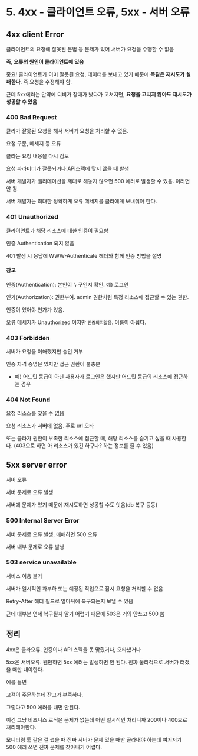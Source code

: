 # 5. 4xx - 클라이언트 오류, 5xx - 서버 오류

## 4xx client Error

클라이언트의 요청에 잘못된 문법 등 문제가 있어 서버가 요청을 수행할 수 없음

**즉, 오류의 원인이 클라이언트에 있음**

중요! 클라이언트가 이미 잘못된 요청, 데이터를 보내고 있기 때문에 **똑같은 재시도가 실패한다**. 즉 요청을 수정해야 함.

근데 5xx에러는 만약에 디비가 장애가 났다가 고쳐지면, **요청을 고치지 않아도 재시도가 성공할 수 있음**

### 400 Bad Request

클라가 잘못된 요청을 해서 서버가 요청을 처리할 수 없음.

요청 구문, 메세지 등 오류

클라는 요청 내용을 다시 검토

요청 파라미터가 잘못되거나 API스펙에 맞지 않을 때 발생

서버 개발자가 밸리데이션을 제대로 해놓지 않으면 500 에러로 발생할 수 있음. 이러면 안 됨.

서버 개발자는 최대한 정확하게 오류 메세지를 클라에게 보내줘야 한다.

### 401 Unauthorized

클라이언트가 해당 리소스에 대한 인증이 필요함

인증 Authentication 되지 않음

401 발생 시 응답에 WWW-Authenticate 헤더와 함께 인증 방법을 설명

#### 참고

인증(Authentication): 본인이 누구인지 확인. 예) 로그인

인가(Authorization): 권한부여. admin 권한처럼 특정 리소스에 접근할 수 있는 권한.

인증이 있어야 인가가 있음.

오류 메세지가 Unauthorized 이지만 `인증되지않음`. 이름이 아쉽다.

### 403 Forbidden

서버가 요청을 이해했지만 승인 거부

인증 자격 증명은 있지만 접근 권환이 불충분

- 예) 어드민 등급이 아닌 사용자가 로그인은 했지만 어드민 등급의 리소스에 접근하는 경우

### 404 Not Found

요청 리소스를 찾을 수 없음

요청 리소스가 서버에 없음. 주로 url 오타

또는 클라가 권한이 부족한 리소스에 접근할 때, 해당 리소스를 숨기고 싶을 때 사용한다. (403으로 하면 아 리소스가 있긴 하구나? 하는 정보를 줄 수 있음)

## 5xx server error

서버 오류

서버 문제로 오류 발생

서버에 문제가 있기 때문에 재시도하면 성공할 수도 잇음(db 복구 등등)

### 500 Internal Server Error

서버 문제로 오류 발생, 애매하면 500 오류

서버 내부 문제로 오류 발생

### 503 service unavailable

서비스 이용 불가

서버가 일시적인 과부하 또는 예정된 작업으로 잠시 요청을 처리할 수 없음

Retry-After 헤더 필드로 얼마뒤에 복구되는지 보낼 수 있음

근데 대부분 언제 복구될지 알기 어렵기 때문에 503은 거의 안쓰고 500 씀

## 정리

4xx은 클라오류. 인증이나 API 스펙을 못 맞췄거나, 오타냈거나

5xx은 서버오류. 웬만하면 5xx 에러는 발생하면 안 된다. 진짜 물리적으로 서버가 터졌을 때만 내야한다.

예를 들면

고객이 주문하는데 잔고가 부족하다.

그렇다고 500 에러를 내면 안된다.

이건 그냥 비즈니스 로직은 문제가 없는데 어떤 일시적인 처리니까 200이나 400으로 처리해야한다.

모니터링 툴 같은 걸 썼을 때 진짜 서버가 문제 있을 때만 골라내야 하는데 여기저기 500 에러 쓰면 진짜 문제를 찾아내기 어렵다.
